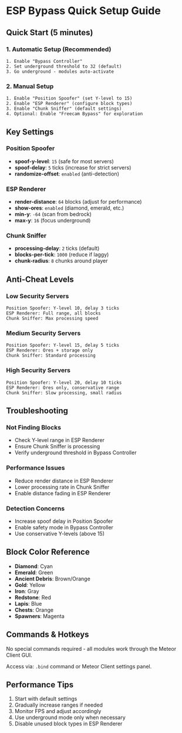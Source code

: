 # ESP Bypass Quick Setup Guide

## Quick Start (5 minutes)

### 1. Automatic Setup (Recommended)
```
1. Enable "Bypass Controller"
2. Set underground threshold to 32 (default)
3. Go underground - modules auto-activate
```

### 2. Manual Setup
```
1. Enable "Position Spoofer" (set Y-level to 15)
2. Enable "ESP Renderer" (configure block types)
3. Enable "Chunk Sniffer" (default settings)
4. Optional: Enable "Freecam Bypass" for exploration
```

## Key Settings

### Position Spoofer
- **spoof-y-level**: `15` (safe for most servers)
- **spoof-delay**: `5` ticks (increase for strict servers)
- **randomize-offset**: `enabled` (anti-detection)

### ESP Renderer  
- **render-distance**: `64` blocks (adjust for performance)
- **show-ores**: `enabled` (diamond, emerald, etc.)
- **min-y**: `-64` (scan from bedrock)
- **max-y**: `16` (focus underground)

### Chunk Sniffer
- **processing-delay**: `2` ticks (default)
- **blocks-per-tick**: `1000` (reduce if laggy)
- **chunk-radius**: `8` chunks around player

## Anti-Cheat Levels

### Low Security Servers
```
Position Spoofer: Y-level 10, delay 3 ticks
ESP Renderer: Full range, all blocks
Chunk Sniffer: Max processing speed
```

### Medium Security Servers  
```
Position Spoofer: Y-level 15, delay 5 ticks  
ESP Renderer: Ores + storage only
Chunk Sniffer: Standard processing
```

### High Security Servers
```
Position Spoofer: Y-level 20, delay 10 ticks
ESP Renderer: Ores only, conservative range
Chunk Sniffer: Slow processing, small radius
```

## Troubleshooting

### Not Finding Blocks
- Check Y-level range in ESP Renderer
- Ensure Chunk Sniffer is processing 
- Verify underground threshold in Bypass Controller

### Performance Issues
- Reduce render distance in ESP Renderer
- Lower processing rate in Chunk Sniffer
- Enable distance fading in ESP Renderer

### Detection Concerns
- Increase spoof delay in Position Spoofer
- Enable safety mode in Bypass Controller
- Use conservative Y-levels (above 15)

## Block Color Reference

- **Diamond**: Cyan
- **Emerald**: Green  
- **Ancient Debris**: Brown/Orange
- **Gold**: Yellow
- **Iron**: Gray
- **Redstone**: Red
- **Lapis**: Blue
- **Chests**: Orange
- **Spawners**: Magenta

## Commands & Hotkeys

No special commands required - all modules work through the Meteor Client GUI.

Access via: `.bind` command or Meteor Client settings panel.

## Performance Tips

1. Start with default settings
2. Gradually increase ranges if needed
3. Monitor FPS and adjust accordingly
4. Use underground mode only when necessary
5. Disable unused block types in ESP Renderer